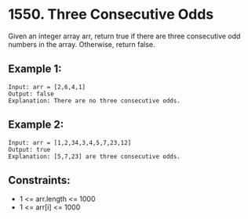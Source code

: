 # 1550. Three Consecutive Odds

Given an integer array arr, return true if there are three consecutive odd numbers in the array. Otherwise, return false.

## Example 1:

```
Input: arr = [2,6,4,1]
Output: false
Explanation: There are no three consecutive odds.
```

## Example 2:

```
Input: arr = [1,2,34,3,4,5,7,23,12]
Output: true
Explanation: [5,7,23] are three consecutive odds.
```

## Constraints:

* 1 <= arr.length <= 1000
* 1 <= arr[i] <= 1000
